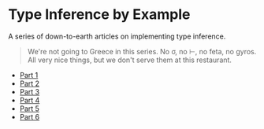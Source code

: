 # Type Inference by Example
A series of down-to-earth articles on implementing type inference.

> We're not going to Greece in this series. No σ, no ⊢, no feta, no gyros. All very nice things, but we don't serve them at this restaurant.

* [Part 1](part1/article.md)
* [Part 2](part2/article.md)
* [Part 3](part3/article.md)
* [Part 4](part4/article.md)
* [Part 5](part5/article.md)
* [Part 6](part6/article.md)
